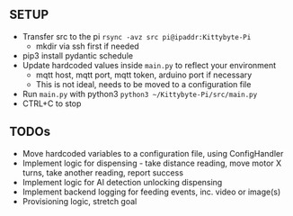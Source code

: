 ## SETUP
- Transfer src to the pi `rsync -avz src pi@ipaddr:Kittybyte-Pi`
    - mkdir via ssh first if needed
- pip3 install pydantic schedule
- Update hardcoded values inside `main.py` to reflect your environment
    - mqtt host, mqtt port, mqtt token, arduino port if necessary
    - This is not ideal, needs to be moved to a configuration file
- Run `main.py` with python3 `python3 ~/Kittybyte-Pi/src/main.py`
- CTRL+C to stop

## TODOs
- Move hardcoded variables to a configuration file, using ConfigHandler
- Implement logic for dispensing - take distance reading, move motor X turns, take another reading, report success
- Implement logic for AI detection unlocking dispensing
- Implement backend logging for feeding events, inc. video or image(s)
- Provisioning logic, stretch goal

